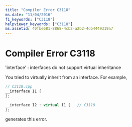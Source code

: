```yaml
---
title: "Compiler Error C3118"
ms.date: "11/04/2016"
f1_keywords: ["C3118"]
helpviewer_keywords: ["C3118"]
ms.assetid: 40fbe681-8868-4cb2-a2b2-4db4449319a7
---
```

# Compiler Error C3118

'interface' : interfaces do not support virtual inheritance

You tried to virtually inherit from an interface. For example,

```cpp
// C3118.cpp
__interface I1 {
};

__interface I2 : virtual I1 {   // C3118
};
```

generates this error.
